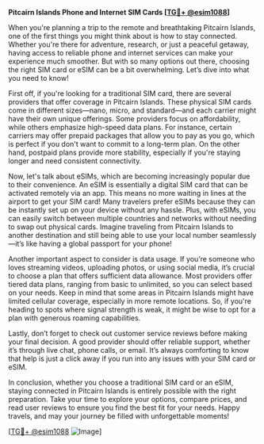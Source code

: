 **Pitcairn Islands Phone and Internet SIM Cards [[TG💪+ @esim1088](https://t.me/s/esim1088)]**

When you're planning a trip to the remote and breathtaking Pitcairn Islands, one of the first things you might think about is how to stay connected. Whether you're there for adventure, research, or just a peaceful getaway, having access to reliable phone and internet services can make your experience much smoother. But with so many options out there, choosing the right SIM card or eSIM can be a bit overwhelming. Let’s dive into what you need to know!

First off, if you're looking for a traditional SIM card, there are several providers that offer coverage in Pitcairn Islands. These physical SIM cards come in different sizes—nano, micro, and standard—and each carrier might have their own unique offerings. Some providers focus on affordability, while others emphasize high-speed data plans. For instance, certain carriers may offer prepaid packages that allow you to pay as you go, which is perfect if you don't want to commit to a long-term plan. On the other hand, postpaid plans provide more stability, especially if you're staying longer and need consistent connectivity.

Now, let's talk about eSIMs, which are becoming increasingly popular due to their convenience. An eSIM is essentially a digital SIM card that can be activated remotely via an app. This means no more waiting in lines at the airport to get your SIM card! Many travelers prefer eSIMs because they can be instantly set up on your device without any hassle. Plus, with eSIMs, you can easily switch between multiple countries and networks without needing to swap out physical cards. Imagine traveling from Pitcairn Islands to another destination and still being able to use your local number seamlessly—it’s like having a global passport for your phone!

Another important aspect to consider is data usage. If you’re someone who loves streaming videos, uploading photos, or using social media, it’s crucial to choose a plan that offers sufficient data allowance. Most providers offer tiered data plans, ranging from basic to unlimited, so you can select based on your needs. Keep in mind that some areas in Pitcairn Islands might have limited cellular coverage, especially in more remote locations. So, if you're heading to spots where signal strength is weak, it might be wise to opt for a plan with generous roaming capabilities.

Lastly, don’t forget to check out customer service reviews before making your final decision. A good provider should offer reliable support, whether it’s through live chat, phone calls, or email. It’s always comforting to know that help is just a click away if you run into any issues with your SIM card or eSIM.

In conclusion, whether you choose a traditional SIM card or an eSIM, staying connected in Pitcairn Islands is entirely possible with the right preparation. Take your time to explore your options, compare prices, and read user reviews to ensure you find the best fit for your needs. Happy travels, and may your journey be filled with unforgettable moments! 

[[TG💪+ @esim1088](https://t.me/s/esim1088) ![Image](https://i.postimg.cc/Y0z9fWf4/image.png)]